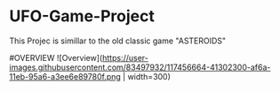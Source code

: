 # UFO-Game-Project
 This Projec is simillar to the old classic game "ASTEROIDS"

#OVERVIEW
![Overview](https://user-images.githubusercontent.com/83497932/117456664-41302300-af6a-11eb-95a6-a3ee6e89780f.png | width=300)
